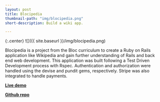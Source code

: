 ```yaml
---
layout: post
title: Blocipedia
thumbnail-path: "img/blocipedia.png"
short-description: Build a wiki app.

---
```


{:.center}
![]({{ site.baseurl }}/img/blocipedia.png)

Blocipedia is a project from the Bloc curriculum to create a Ruby on Rails application like Wikipedia and gain further understanding of Rails and back end web development. This application was built following a Test Driven Development process with Rspec. Authentication and authorization were handled using the devise and pundit gems, respectively. Stripe was also integrated to handle payments.

**[Live demo](https://radiant-dawn-38214.herokuapp.com/)**

**[Github repo](https://github.com/toryherman/blocipedia)**
